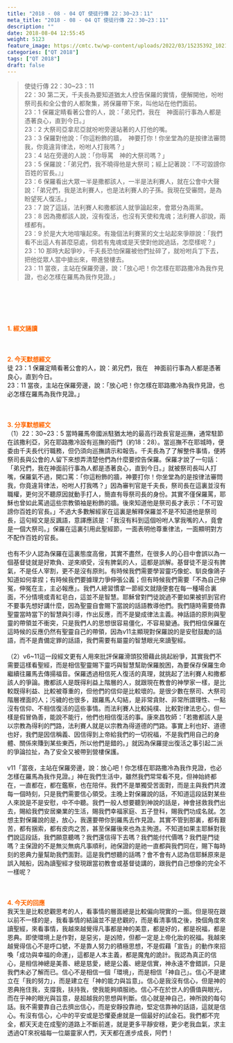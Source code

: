 ```yaml
---
title: "2018 - 08 - 04 QT 使徒行傳 22：30~23：11"
meta_title: "2018 - 08 - 04 QT 使徒行傳 22：30~23：11"
description: ""
date: 2018-08-04 12:55:45
weight: 5123
feature_image: https://cmtc.tw/wp-content/uploads/2022/03/15235392_10211799862337740_180693556567566654_o-1.webp
categories: ["QT 2018"]
tags: ["QT 2018"]
draft: false
---
```


<blockquote>使徒行傳 22：30~23：11<br />
22：30 第二天，千夫長為要知道猶太人控告保羅的實情，便解開他，吩咐祭司長和全公會的人都聚集，將保羅帶下來，叫他站在他們面前。<br />
23：1 保羅定睛看著公會的人，說：「弟兄們，我在　神面前行事為人都是憑著良心，直到今日。」<br />
23：2 大祭司亞拿尼亞就吩咐旁邊站著的人打他的嘴。<br />
23：3 保羅對他說：「你這粉飾的牆，　神要打你！你坐堂為的是按律法審問我，你竟違背律法，吩咐人打我嗎？」<br />
23：4 站在旁邊的人說：「你辱罵　神的大祭司嗎？」<br />
23：5 保羅說：「弟兄們，我不曉得他是大祭司；經上記著說：『不可毀謗你百姓的官長。』」<br />
23：6 保羅看出大眾一半是撒都該人，一半是法利賽人，就在公會中大聲說：「弟兄們，我是法利賽人，也是法利賽人的子孫。我現在受審問，是為盼望死人復活。」<br />
23：7 說了這話，法利賽人和撒都該人就爭論起來，會眾分為兩黨。<br />
23：8 因為撒都該人說，沒有復活，也沒有天使和鬼魂；法利賽人卻說，兩樣都有。<br />
23：9 於是大大地喧嚷起來。有幾個法利賽黨的文士站起來爭辯說：「我們看不出這人有甚麼惡處，倘若有鬼魂或是天使對他說過話，怎麼樣呢？」<br />
23：10 那時大起爭吵，千夫長恐怕保羅被他們扯碎了，就吩咐兵丁下去，把他從眾人當中搶出來，帶進營樓去。<br />
23：11 當夜，主站在保羅旁邊，說：「放心吧！你怎樣在耶路撒冷為我作見證，也必怎樣在羅馬為我作見證。」</blockquote><br />
&nbsp;<br />
<br />
&nbsp;<br />
<br />
<span style="color: #ff6600;"><strong>1. </strong><strong>經文誦讀</strong></span><br />
<br />
<span style="color: #ff6600;"><strong> </strong></span><br />
<br />
<span style="color: #ff6600;"><strong>2. 今天默想</strong><strong>經文<br />
</strong></span>徒 23：1 保羅定睛看著公會的人，說：弟兄們，我在　神面前行事為人都是憑著良心，直到今日。<br />
23：11 當夜，主站在保羅旁邊，說：「放心吧！你怎樣在耶路撒冷為我作見證，也必怎樣在羅馬為我作見證。」<br />
<br />
&nbsp;<br />
<br />
<span style="color: #ff6600;"><strong>3. 分享默想經文<br />
</strong></span>（1）22：30~23：5 當時羅馬帝國派駐猶太地的最高行政長官是巡撫，通常駐節在該撒利亞，另在耶路撒冷設有巡撫的衙門（約18：28）。當巡撫不在耶城時，便委由千夫長代行職務，但仍須向巡撫請示和報告。千夫長為了了解整件事情，便將祭司長與公會的人留下來想弄清楚他們為什麼要控告保羅。保羅才說了一句話：「弟兄們，我在神面前行事為人都是憑著良心，直到今日。」就被祭司長叫人打嘴，保羅氣不過，開口罵：「你這粉飾的牆，神要打你！你坐堂為的是按律法審問我，你竟違背律法，吩咐人打我嗎？」因為審判官是千夫長，祭司長在這裏並沒有職權，更何況不聽原因就動手打人，簡直有辱祭司長的身份。其實不僅保羅罵，耶穌也曾如此罵過這些宗教領袖是粉飾的牆。後來知道他是祭司長才表示：「不可毀謗你百姓的官長。」不過大多數解經家在這裏是解釋保羅並不是不知道他是祭司長，這句經文是反諷語，意譯應該是：「我沒有料到這個吩咐人掌我嘴的人，竟會是一個大祭司。」保羅在這裏引用此聖經節，一面表明他尊重律法，一面顯明對方不配作百姓的官長。<br />
<br />
也有不少人認為保羅在這裏態度高傲，其實不盡然，在很多人的心目中會誤以為一個基督徒就是好欺負、逆來順受，沒有脾氣的人，這都是誤解。基督徒不是沒有脾氣，不是任人宰割，更不是沒有原則。有時候我們需要學習靈巧像蛇、馴良像鴿子知道如何拿捏；有時候我們要據理力爭伸張公義；但有時候我們需要「不為自己伸冤，伸冤在主，主必報應」。我們人總習慣拿一節經文就隨便套在每一種場合裏面，不分情境或青紅皂白，這並不是智慧。耶穌曾對門徒說過不要如果被抓到官府不要事先想好講什麼，因為聖靈自會賜下當說的話語教導他們。我們隨時需要倚靠聖靈當時當下的智慧與引導，作出反應，而不是變成律法主義。神話語的原則與聖靈的帶領並不衝突，只是我們人的思想很容易僵化，不容易變通。我們相信保羅在這時候的反應仍然有聖靈自己的帶領，因為v11主顯現對保羅說的是安慰鼓勵的話語，而不是責備定罪的話語，我們需要有屬靈的智慧眼光來讀聖經。<br />
<br />
（2）v6~11這一段經文更有人用來批評保羅滑頭狡猾藉此挑起紛爭，其實我們不需要這樣看聖經，而是相信聖靈賜下靈巧與智慧幫助保羅脫困，為要保存保羅生命繼續往羅馬去傳揚福音。保羅透過相信死人復活的真理，就挑起了法利賽人和撒都該人的爭論。撒都該人是既得利益上階層的人，就跟現在教會的神學家一樣，是比較既得利益、比較被尊重的，但他們的信仰是比較壞的。是很少數在祭司、大祭司階層裡面的人；污穢的也很多，跟羅馬人勾結，是非常貪財、非常所謂理性、一點沒有信仰、不相信復活的這些事情。而法利賽人比較純樸、比較對律法忠心，但一樣是假冒偽善，能說不能行，他們也相信復活的事。康來昌牧師：「若撒都該人是以宗教為得利的門路，法利賽人就是以宗教為得道德的門路。事實上利也好、道德也好，我們是因信稱義、因信得到上帝給我們的一切祝福，不是我們用自己的身體、關係來賺到某些東西，所以他們是錯的。」就因為保羅提出復活之事引起二派的爭論拉扯，為了安全又被帶到營樓保護。<br />
<br />
v11「當夜，主站在保羅旁邊，說：放心吧！你怎樣在耶路撒冷為我作見證，也必怎樣在羅馬為我作見證。」神在我們生活中，雖然我們常常看不見，但神始終都在，一直都在，都在鑑察，也在陪伴。我們不是單獨受苦面對，而是主與我們共渡每一個時刻，只是我們需要信心領受。主晚上對保羅說的話，不知道這段話對某些人來說是不是安慰，中不中聽。我們一般人想要聽到神說的話是，神會拯救我們出去，賜給我們安居樂業的生活，賜我們幸福家庭、五子登科，賜我們功成名就。怎想主對保羅說的是，放心，我還要帶你到羅馬去作見證。其實不管到那裏，都有艱苦，都有捆索，都有皮肉之苦，甚至保羅後來也為主殉道。不知道如果主耶穌對我們說這段話，我們願意聽嗎？我們還信得下去嗎？我們能付代價嗎？我們是門徒嗎？主保證的不是無災無病凡事順利，祂保證的是祂一直都與我們同在，賜下每時刻的恩典力量幫助我們面對。這是我們想聽的話嗎？會不會有人認為信耶穌原來是誤入賊船，因為讀聖經才發現跟當初教會或基督徒講的，跟我們自己想像的完全不一樣呢？<br />
<br />
&nbsp;<br />
<br />
<span style="color: #ff6600;"><strong>4. 今天的回應<br />
</strong></span>我天生是比較悲觀思考的人，看事情的層面總是比較偏向現實的一面。但是現在跟以前不一樣的是，我看事情的結論並不是悲觀的，而是看清事情之後，換個角度來讀聖經，來看事情，我越來越覺得凡事都是神的美意，都是好的，都是祝福，都是恩典。即使環境上是作對，是惡劣，是凶險，但都一定是上帝化妝的祝福。我越來越覺得信心不是呼口號，不是靠人努力的積極思想，不是假藉「宣告」的動作來招喚「成功與幸福的命運」，這都是人本主義，都是魔鬼的詭計。我認為真正的信心，是相信神總是美善、總是慈愛，總是公義、總是信實，神永遠不會錯誤，只是我們未必了解而已。信心不是相信一個「環境」，而是相信「神自己」。信心不是建立在「我的努力」，而是建立在「神的能力與旨意」。信心是我沒有信心，但是神的恩典拖住我，支撐我，扶持我，使我能夠順服祂。信心不在於世人的價值與眼光，而在乎神的眼光與旨意，是超越我的思想與判斷。信心就是神自己，神所說的每句話。我不需要靠自己去擠出信心，而是安靜投靠祂，堅定信靠神的話語，這就是信心。有沒有信心，心中的平安或是恐懼憂慮就是一個最好的試金石。我們都不完全，都天天走在成聖的道路上不斷前進，就是更多平靜安穩，更少老我血氣，求主透過QT來祝福每一位屬靈家人們，天天都在進步成長，阿們！<br />
<br />
&nbsp;
        